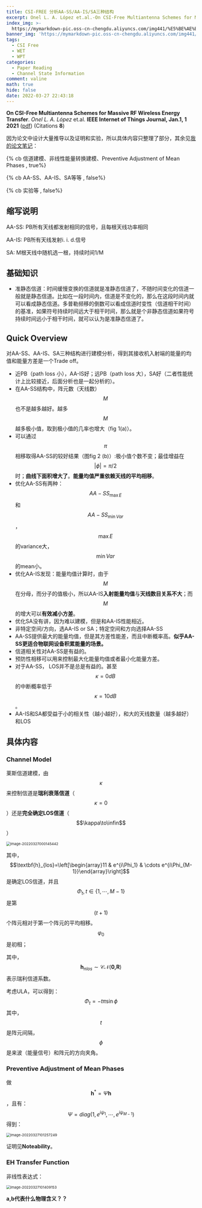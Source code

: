 ```yaml
---
title: CSI-FREE 分析AA-SS/AA-IS/SA三种结构
excerpt: Onel L. A. López et.al.-On CSI-Free Multiantenna Schemes for Massive RF Wireless Energy Transfer
index_img: >-
  https://mymarkdown-pic.oss-cn-chengdu.aliyuncs.com/img441/%E5%BE%AE%E4%BF%A1%E5%9B%BE%E7%89%87_20220327224651.png
banner_img: 'https://mymarkdown-pic.oss-cn-chengdu.aliyuncs.com/img441/1638523690670.jpg'
tags:
  - CSI Free
  - WET
  - WPT
categories:
  - Paper Reading
  - Channel State Information
comment: valine
math: true
hide: false
date: 2022-03-27 22:43:18
---
```


**On CSI-Free Multiantenna Schemes for Massive RF Wireless Energy Transfer**.  *Onel L. A. López* et.al.  **IEEE Internet of Things Journal, Jan.1, 1 2021**  ([pdf](https://ieeexplore.ieee.org/document/9119347))  (Citations **8**)

因为论文中设计大量推导以及证明和实验，所以具体内容只整理了部分，其余见[我的论文笔记](.\MyPaperNote.html)：

{% cb 信道建模、非线性能量转换建模、Preventive Adjustment of Mean Phases , true%}

{% cb AA-SS、AA-IS、SA等等 , false%}

{% cb 实验等 , false%}

## 缩写说明

AA-SS: PB所有天线都发射相同的信号，且每根天线功率相同

AA-IS: PB所有天线发射i. i. d.信号

SA: M根天线中随机选一根，持续时间1/M

## 基础知识

- 准静态信道：时间缓慢变换的信道就是准静态信道了，不随时间变化的信道一般就是静态信道。比如在一段时间内，信道是不变化的，那么在这段时间内就可以看成静态信道。多普勒频移的倒数可以看成信道时变性（信道相干时间）的基准，如果符号持续时间远大于相干时间，那么就是个非静态信道如果符号持续时间远小于相干时间，就可以认为是准静态信道了。

## Quick Overview

对AA-SS、AA-IS、SA三种结构进行建模分析，得到其接收机入射端的能量的均值和能量方差是一个Trade off。

- 近PB（path loss 小），AA-IS好；远PB（path loss 大），SA好（二者性能统计上比较接近，后面分析也是一起分析的）。
- 在AA-SS结构中，阵元数（天线数）$$M$$也不是越多越好。越多$$M$$越多极小值，取到极小值的几率也增大（fig 1(a)）。
- 可以通过$$\pi$$相移取得AA-SS的较好结果（图fig 2 (b)）:极小值个数不变；最佳增益在$$|\phi|=\pi/2$$时；**曲线下面积增大了**。**能量均值严重依赖天线的平均相移**。
- 优化AA-SS有两种：$$AA-SS_{\max E}$$和$$AA-SS_{\min Var}$$，$$\max E$$的variance大，$$\min Var$$的mean小。
- 优化AA-IS发现：能量均值计算时，由于$$M$$在分母，而分子的值极小，所以AA-IS**入射能量均值**与**天线数目关系不大**；而$$M$$的增大可以**有效减小方差**。
- 优化SA没有讲，因为难以建模，但是和AA-IS性能相近。
- 非特定空间/方向，选AA-IS or SA；特定空间和方向选择AA-SS
- AA-SS提供最大的能量均值，但是其方差性能差，而且中断概率高。**似乎AA-SS更适合物联网设备积累能量的场景。**
- 信道相关性对AA-SS是有益的。
- 预防性相移可以用来控制最大化能量均值或者最小化能量方差。
- 对于AA-SS， LOS并不是总是有益的。甚至$$\kappa=0dB$$的中断概率低于$$\kappa=10dB$$。
- AA-IS和SA都受益于小的相关性（越小越好），和大的天线数量（越多越好）和LOS

## 具体内容

### Channel Model 

莱斯信道建模，由$$\kappa$$来控制信道是**瑞利衰落信道**（$$\kappa=0$$）还是**完全确定LOS信道**（$$\kappa\to\infin$$）

<img src="https://mymarkdown-pic.oss-cn-chengdu.aliyuncs.com/img441/image-20220327000145442.png" alt="image-20220327000145442" style="zoom: 67%;" />

其中，$$\textbf{h}_{los}=\left[\begin{array}11 & e^{i\Phi_1} & \cdots e^{i\Phi_{M-1}}\end{array}\right]$$是确定LOS信道，并且$$\Phi_t,t\in\{1,\cdots,M-1\}$$是第$$(t+1)$$个阵元相对于第一个阵元的平均相移。$$\varphi_0$$是初相；

其中，$$\textbf{h}_{nlos}\sim\mathcal{CN}(\textbf{0,R})$$表示瑞利信道系数。

考虑ULA，可以得到：
$$
\Phi_t=-t\pi\sin\phi
$$
其中，$$t$$是阵元间隔，$$\phi$$是来波（能量信号）和阵元的方向夹角。

### Preventive Adjustment of Mean Phases

做$$\textbf{h}^*=\Psi\textbf{h}$$，且有：
$$
\Psi=diag(1,e^{i\psi_1},\cdots,e^{i\psi_{M-1}})
$$
得到：

<img src="https://mymarkdown-pic.oss-cn-chengdu.aliyuncs.com/img441/image-20220327101257249.png" alt="image-20220327101257249" style="zoom: 67%;" />

证明见**Noteability**。

### EH Transfer Function

非线性表达式：

<img src="https://mymarkdown-pic.oss-cn-chengdu.aliyuncs.com/img441/image-20220327101409153.png" alt="image-20220327101409153" style="zoom:67%;" />

**a,b代表什么物理含义？？**





